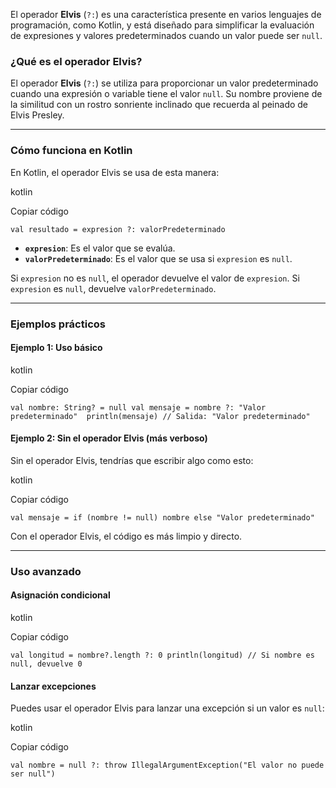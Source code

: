 El operador **Elvis** (`?:`) es una característica presente en varios lenguajes de programación, como Kotlin, y está diseñado para simplificar la evaluación de expresiones y valores predeterminados cuando un valor puede ser `null`.

### ¿Qué es el operador Elvis?

El operador **Elvis** (`?:`) se utiliza para proporcionar un valor predeterminado cuando una expresión o variable tiene el valor `null`. Su nombre proviene de la similitud con un rostro sonriente inclinado que recuerda al peinado de Elvis Presley.

---

### **Cómo funciona en Kotlin**

En Kotlin, el operador Elvis se usa de esta manera:

kotlin

Copiar código

`val resultado = expresion ?: valorPredeterminado`

- **`expresion`**: Es el valor que se evalúa.
- **`valorPredeterminado`**: Es el valor que se usa si `expresion` es `null`.

Si `expresion` no es `null`, el operador devuelve el valor de `expresion`. Si `expresion` es `null`, devuelve `valorPredeterminado`.

---

### **Ejemplos prácticos**

#### Ejemplo 1: Uso básico

kotlin

Copiar código

`val nombre: String? = null val mensaje = nombre ?: "Valor predeterminado"  println(mensaje) // Salida: "Valor predeterminado"`

#### Ejemplo 2: Sin el operador Elvis (más verboso)

Sin el operador Elvis, tendrías que escribir algo como esto:

kotlin

Copiar código

`val mensaje = if (nombre != null) nombre else "Valor predeterminado"`

Con el operador Elvis, el código es más limpio y directo.

---

### **Uso avanzado**

#### Asignación condicional

kotlin

Copiar código

`val longitud = nombre?.length ?: 0 println(longitud) // Si nombre es null, devuelve 0`

#### Lanzar excepciones

Puedes usar el operador Elvis para lanzar una excepción si un valor es `null`:

kotlin

Copiar código

`val nombre = null ?: throw IllegalArgumentException("El valor no puede ser null")`